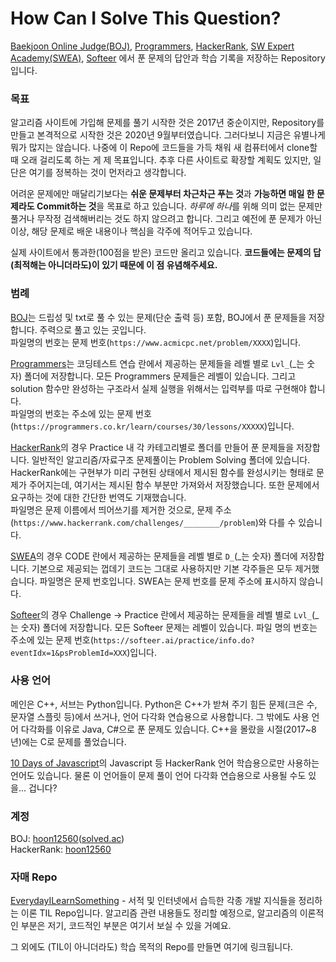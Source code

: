 # How Can I Solve This Question?

[Baekjoon Online Judge(BOJ)](https://www.acmicpc.net/), [Programmers](https://programmers.co.kr/learn/challenges), [HackerRank](https://www.hackerrank.com/dashboard), [SW Expert Academy(SWEA)](https://swexpertacademy.com/main/main.do), [Softeer](https://softeer.ai/index.do) 에서 푼 문제의 답안과 학습 기록을 저장하는 Repository입니다.

### 목표
알고리즘 사이트에 가입해 문제를 풀기 시작한 것은 2017년 중순이지만, Repository를 만들고 본격적으로 시작한 것은 2020년 9월부터였습니다. 그러다보니 지금은 유별나게 뭐가 많지는 않습니다. 나중에 이 Repo에 코드들을 가득 채워 새 컴퓨터에서 clone할 때 오래 걸리도록 하는 게 제 목표입니다. 추후 다른 사이트로 확장할 계획도 있지만, 일단은 여기를 정복하는 것이 먼저라고 생각합니다.

어려운 문제에만 매달리기보다는 **쉬운 문제부터 차근차근 푸는 것**과 **가능하면 매일 한 문제라도 Commit하는 것**을 목표로 하고 있습니다. *하루에 하나*를 위해 의미 없는 문제만 풀거나 무작정 검색해버리는 것도 하지 않으려고 합니다. 그리고 예전에 푼 문제가 아닌 이상, 해당 문제로 배운 내용이나 핵심을 각주에 적어두고 있습니다.

실제 사이트에서 통과한(100점을 받은) 코드만 올리고 있습니다. **코드들에는 문제의 답(최적해는 아니더라도)이 있기 때문에 이 점 유념해주세요.**

### 범례
[BOJ](https://github.com/showmanlee/HowCanISolveThisQuestion/tree/master/BOJ)는 드립성 및 txt로 풀 수 있는 문제(단순 출력 등) 포함, BOJ에서 푼 문제들을 저장합니다. 주력으로 풀고 있는 곳입니다.   
파일명의 번호는 문제 번호(`https://www.acmicpc.net/problem/XXXX`)입니다.

[Programmers](https://github.com/showmanlee/HowCanISolveThisQuestion/tree/master/Programmers)는 코딩테스트 연습 란에서 제공하는 문제들을 레벨 별로 `Lvl_`(_는 숫자) 폴더에 저장합니다. 모든 Programmers 문제들은 레벨이 있습니다. 그리고 solution 함수만 완성하는 구조라서 실제 실행을 위해서는 입력부를 따로 구현해야 합니다.     
파일명의 번호는 주소에 있는 문제 번호(`https://programmers.co.kr/learn/courses/30/lessons/XXXXX`)입니다.

[HackerRank](https://github.com/showmanlee/HowCanISolveThisQuestion/tree/master/HackerRank)의 경우 Practice 내 각 카테고리별로 폴더를 만들어 푼 문제들을 저장합니다. 일반적인 알고리즘/자료구조 문제풀이는 Problem Solving 폴더에 있습니다. HackerRank에는 구현부가 미리 구현된 상태에서 제시된 함수를 완성시키는 형태로 문제가 주어지는데, 여기서는 제시된 함수 부분만 가져와서 저장했습니다. 또한 문제에서 요구하는 것에 대한 간단한 번역도 기재했습니다.      
파일명은 문제 이름에서 띄어쓰기를 제거한 것으로, 문제 주소(`https://www.hackerrank.com/challenges/________/problem`)와 다를 수 있습니다.

[SWEA](https://github.com/showmanlee/HowCanISolveThisQuestion/tree/master/SWEA)의 경우 CODE 란에서 제공하는 문제들을 레벨 별로 `D_`(_는 숫자) 폴더에 저장합니다. 기본으로 제공되는 껍데기 코드는 그대로 사용하지만 기본 각주들은 모두 제거했습니다. 파일명은 문제 번호입니다. SWEA는 문제 번호를 문제 주소에 표시하지 않습니다.

[Softeer](https://github.com/showmanlee/HowCanISolveThisQuestion/tree/master/Softeer)의 경우 Challenge -> Practice 란에서 제공하는 문제들을 레벨 별로 `Lvl_`(_는 숫자) 폴더에 저장합니다. 모든 Softeer 문제는 레벨이 있습니다. 파일 명의 번호는 주소에 있는 문제 번호(`https://softeer.ai/practice/info.do?eventIdx=1&psProblemId=XXX`)입니다.

### 사용 언어 
메인은 C++, 서브는 Python입니다. Python은 C++가 받쳐 주기 힘든 문제(크은 수, 문자열 스플릿 등)에서 쓰거나, 언어 다각화 연습용으로 사용합니다. 그 밖에도 사용 언어 다각화를 이유로 Java, C#으로 푼 문제도 있습니다. C++을 몰랐을 시절(2017~8년)에는 C로 문제를 풀었습니다.

[10 Days of Javascript](https://www.hackerrank.com/domains/tutorials/10-days-of-javascript)의 Javascript 등 HackerRank 언어 학습용으로만 사용하는 언어도 있습니다. 물론 이 언어들이 문제 풀이 언어 다각화 연습용으로 사용될 수도 있을... 겁니다?

### 계정
BOJ: [hoon12560](https://www.acmicpc.net/user/hoon12560)([solved.ac](https://solved.ac/profile/hoon12560))      
HackerRank: [hoon12560](https://www.hackerrank.com/hoon12560) 


### 자매 Repo

[EverydayILearnSomething](https://github.com/showmanlee/EverydayILearnSomething) - 서적 및 인터넷에서 습득한 각종 개발 지식들을 정리하는 이론 TIL Repo입니다. 알고리즘 관련 내용들도 정리할 예정으로, 알고리즘의 이론적인 부분은 저기, 코드적인 부분은 여기서 보실 수 있을 거예요.

그 외에도 (TIL이 아니더라도) 학습 목적의 Repo를 만들면 여기에 링크됩니다.